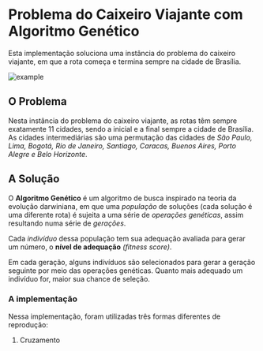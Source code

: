 # Problema do Caixeiro Viajante com  Algoritmo Genético
Esta implementação soluciona uma instância do problema do caixeiro viajante, em que a rota começa e termina sempre na cidade de Brasília.

![example](https://i.ibb.co/Vq9MyQY/example.png)

## O Problema
Nesta instância do problema do caixeiro viajante, as rotas têm sempre exatamente 11 cidades, sendo a inicial e a final sempre a cidade de Brasília. As cidades intermediárias são uma permutação das cidades de *São Paulo, Lima, Bogotá, Rio de Janeiro, Santiago, Caracas, Buenos Aires, Porto Alegre e Belo Horizonte*.
## A Solução
O **Algoritmo Genético** é um algoritmo de busca inspirado na teoria da evolução darwiniana, em que uma *população* de soluções (cada solução é uma diferente rota) é sujeita a uma série de *operações genéticas*, assim resultando numa série de *gerações*.

Cada *indivíduo* dessa população tem sua adequação avaliada para gerar um número, o **nível de adequação** *(fitness score)*.

Em cada geração, alguns indivíduos são selecionados para gerar a geração seguinte por meio das operações genéticas. Quanto mais adequado um indivíduo for, maior sua chance de seleção.

### A implementação
Nessa implementação, foram utilizadas três formas diferentes de reprodução:
1. Cruzamento
<!--stackedit_data:
eyJoaXN0b3J5IjpbLTM1NDcxNDc0OSwtMjA0MzAxMTMwMSwtND
czMjg3Nzc4LDM0MDIwNTcwMyw3MzA5OTgxMTZdfQ==
-->